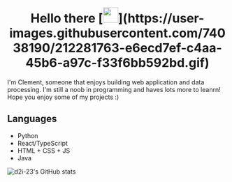 <div align="center">
 <h1> Hello there [<img src="[https://giphy.com/embed/26FPDFh6P6u3MYjqE](https://user-images.githubusercontent.com/74038190/212281763-e6ecd7ef-c4aa-45b6-a97c-f33f6bb592bd.gif)" width="35px">](https://user-images.githubusercontent.com/74038190/212281763-e6ecd7ef-c4aa-45b6-a97c-f33f6bb592bd.gif)
 </h1>

 </div>


I'm Clement, someone that enjoys building web application and data processing. I'm still a noob in programming and haves lots more to leanrn! Hope you enjoy some of my projects :)

## Languages

- Python
- React/TypeScript
- HTML + CSS + JS
- Java



 ![d2i-23's GitHub stats](https://github-readme-stats.vercel.app/api?username=d2i-23&show_icons=true&theme=radical)





<!--
**d2i-23/d2i-23** is a ✨ _special_ ✨ repository because its `README.md` (this file) appears on your GitHub profile.

Here are some ideas to get you started:

- 🔭 I’m currently working on ...
- 🌱 I’m currently learning ...
- 👯 I’m looking to collaborate on ...
- 🤔 I’m looking for help with ...
- 💬 Ask me about ...
- 📫 How to reach me: ...
- 😄 Pronouns: ...
- ⚡ Fun fact: ...
-->
